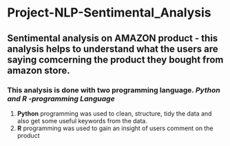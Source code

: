 # Project-NLP-Sentimental_Analysis

## Sentimental analysis on AMAZON product - this analysis helps to understand what the users are saying comcerning the product they bought from amazon store.

### This analysis is done with two programming language. _Python and R -programming Language_

1. **Python** programming was used to clean, structure, tidy the data and also get some useful keywords from the data.
2. **R** programming was used to gain an insight of users comment on the product
